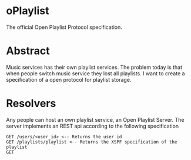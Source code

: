 oPlaylist
=========

The official Open Playlist Protocol specification.

Abstract
=======
Music services has their own playlist services. The problem today is that when people switch music service they lost all playlists.
I want to create a specification of a open protocol for playlist storage.

Resolvers
=====
Any people can host an own playlist service, an Open Playlist Server. The server implements an REST api according to the following specification

    GET /users/<user_id> <-- Returns the user id
    GET /playlists/playlist <-- Returns the XSPF specification of the playlist
    GET 
